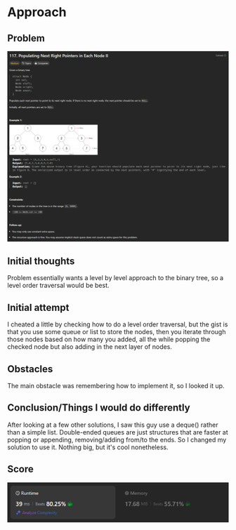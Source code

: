 # Approach

## Problem

![Problem 117](problem_image.png)


## Initial thoughts

Problem essentially wants a level by level approach to the binary tree, so a level order traversal would be best.

## Initial attempt

I cheated a little by checking how to do a level order traversal, but the gist is that you use some queue or list to store the nodes, then you iterate through those nodes based on how many you added, all the while popping the checked node but also adding in the next layer of nodes. 

## Obstacles

The main obstacle was remembering how to implement it, so I looked it up.

## Conclusion/Things I would do differently

After looking at a few other solutions, I saw this guy use a deque() rather than a simple list. Double-ended queues are just structures that are faster at popping or appending, removing/adding from/to the ends. So I changed my solution to use it. Nothing big, but it's cool nonetheless. 

## Score

![LeetCode Score](score_image.png)
